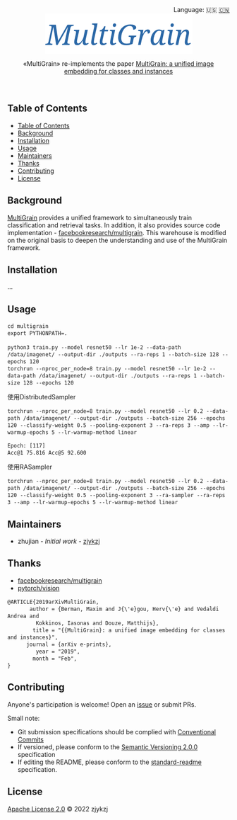 <div align="right">
  Language:
    🇺🇸
  <a title="Chinese" href="./README.zh-CN.md">🇨🇳</a>
</div>

<div align="center"><a title="" href="https://github.com/zjykzj/multigrain-pytorch"><img align="center" src="./imgs/MultiGrain.png" alt=""></a></div>

<p align="center">
  «MultiGrain» re-implements the paper <a href="https://arxiv.org/abs/1902.05509">MultiGrain: a unified image embedding for classes and instances</a>
<br>
<br>
  <a href="https://github.com/RichardLitt/standard-readme"><img src="https://img.shields.io/badge/standard--readme-OK-green.svg?style=flat-square" alt=""></a>
  <a href="https://conventionalcommits.org"><img src="https://img.shields.io/badge/Conventional%20Commits-1.0.0-yellow.svg" alt=""></a>
  <a href="http://commitizen.github.io/cz-cli/"><img src="https://img.shields.io/badge/commitizen-friendly-brightgreen.svg" alt=""></a>
</p>

## Table of Contents

- [Table of Contents](#table-of-contents)
- [Background](#background)
- [Installation](#installation)
- [Usage](#usage)
- [Maintainers](#maintainers)
- [Thanks](#thanks)
- [Contributing](#contributing)
- [License](#license)

## Background

[MultiGrain](https://arxiv.org/abs/1902.05509) provides a unified framework to simultaneously train classification and retrieval tasks. In addition, it also provides source code implementation - [facebookresearch/multigrain](https://github.com/facebookresearch/multigrain). This warehouse is modified on the original basis to deepen the understanding and use of the MultiGrain framework.

## Installation

...

## Usage

```shell
cd multigrain
export PYTHONPATH=.

python3 train.py --model resnet50 --lr 1e-2 --data-path /data/imagenet/ --output-dir ./outputs --ra-reps 1 --batch-size 128 --epochs 120
torchrun --nproc_per_node=8 train.py --model resnet50 --lr 1e-2 --data-path /data/imagenet/ --output-dir ./outputs --ra-reps 1 --batch-size 128 --epochs 120
```

使用DistributedSampler

```shell
torchrun --nproc_per_node=8 train.py --model resnet50 --lr 0.2 --data-path /data/imagenet/ --output-dir ./outputs --batch-size 256 --epochs 120 --classify-weight 0.5 --pooling-exponent 3 --ra-reps 3 --amp --lr-warmup-epochs 5 --lr-warmup-method linear
```

```text
Epoch: [117]
Acc@1 75.816 Acc@5 92.600
```

使用RASampler

```shell
torchrun --nproc_per_node=8 train.py --model resnet50 --lr 0.2 --data-path /data/imagenet/ --output-dir ./outputs --batch-size 256 --epochs 120 --classify-weight 0.5 --pooling-exponent 3 --ra-sampler --ra-reps 3 --amp --lr-warmup-epochs 5 --lr-warmup-method linear
```

## Maintainers

* zhujian - *Initial work* - [zjykzj](https://github.com/zjykzj)

## Thanks

* [facebookresearch/multigrain](https://github.com/facebookresearch/multigrain)
* [pytorch/vision](https://github.com/pytorch/vision)

```text
@ARTICLE{2019arXivMultiGrain,
       author = {Berman, Maxim and J{\'e}gou, Herv{\'e} and Vedaldi Andrea and
         Kokkinos, Iasonas and Douze, Matthijs},
        title = "{{MultiGrain}: a unified image embedding for classes and instances}",
      journal = {arXiv e-prints},
         year = "2019",
        month = "Feb",
}
```

## Contributing

Anyone's participation is welcome! Open an [issue](https://github.com/zjykzj/multigrain-pytorch/issues) or submit PRs.

Small note:

* Git submission specifications should be complied
  with [Conventional Commits](https://www.conventionalcommits.org/en/v1.0.0-beta.4/)
* If versioned, please conform to the [Semantic Versioning 2.0.0](https://semver.org) specification
* If editing the README, please conform to the [standard-readme](https://github.com/RichardLitt/standard-readme)
  specification.

## License

[Apache License 2.0](LICENSE) © 2022 zjykzj